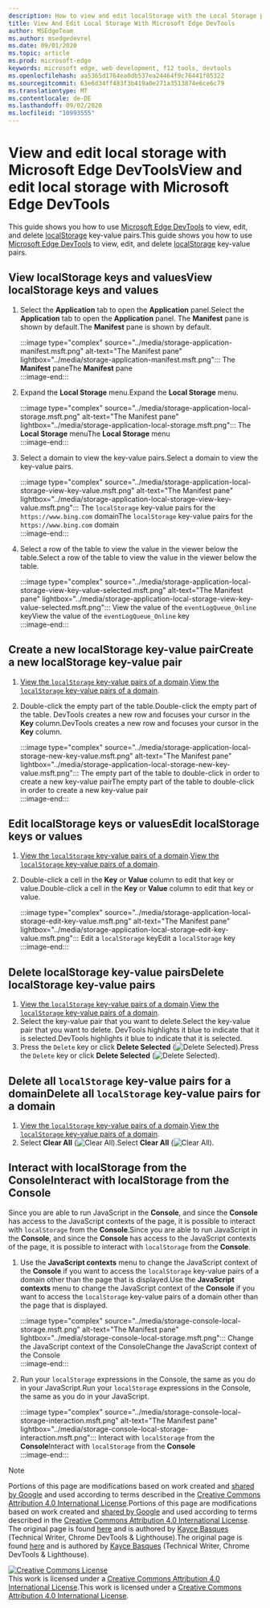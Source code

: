 ```yaml
---
description: How to view and edit localStorage with the Local Storage pane and the Console.
title: View And Edit Local Storage With Microsoft Edge DevTools
author: MSEdgeTeam
ms.author: msedgedevrel
ms.date: 09/01/2020
ms.topic: article
ms.prod: microsoft-edge
keywords: microsoft edge, web development, f12 tools, devtools
ms.openlocfilehash: aa5365d1764ea0db537ea24464f9c76441f05322
ms.sourcegitcommit: 63e6d34ff483f3b419a0e271a3513874e6ce6c79
ms.translationtype: MT
ms.contentlocale: de-DE
ms.lasthandoff: 09/02/2020
ms.locfileid: "10993555"
---
```

<!-- Copyright Kayce Basques 

   Licensed under the Apache License, Version 2.0 (the "License");
   you may not use this file except in compliance with the License.
   You may obtain a copy of the License at

       https://www.apache.org/licenses/LICENSE-2.0

   Unless required by applicable law or agreed to in writing, software
   distributed under the License is distributed on an "AS IS" BASIS,
   WITHOUT WARRANTIES OR CONDITIONS OF ANY KIND, either express or implied.
   See the License for the specific language governing permissions and
   limitations under the License.  -->  





# <span data-ttu-id="b4294-104">View and edit local storage with Microsoft Edge DevTools</span><span class="sxs-lookup"><span data-stu-id="b4294-104">View and edit local storage with Microsoft Edge DevTools</span></span>   



<span data-ttu-id="b4294-105">This guide shows you how to use [Microsoft Edge DevTools][MicrosoftEdgeDevTools] to view, edit, and delete [localStorage][MDNWindowsLocalStorage] key-value pairs.</span><span class="sxs-lookup"><span data-stu-id="b4294-105">This guide shows you how to use [Microsoft Edge DevTools][MicrosoftEdgeDevTools] to view, edit, and delete [localStorage][MDNWindowsLocalStorage] key-value pairs.</span></span>  

## <span data-ttu-id="b4294-106">View localStorage keys and values</span><span class="sxs-lookup"><span data-stu-id="b4294-106">View localStorage keys and values</span></span>   

1.  <span data-ttu-id="b4294-107">Select the **Application** tab to open the **Application** panel.</span><span class="sxs-lookup"><span data-stu-id="b4294-107">Select the **Application** tab to open the **Application** panel.</span></span>  <span data-ttu-id="b4294-108">The **Manifest** pane is shown by default.</span><span class="sxs-lookup"><span data-stu-id="b4294-108">The **Manifest** pane is shown by default.</span></span>  
    
    :::image type="complex" source="../media/storage-application-manifest.msft.png" alt-text="The Manifest pane" lightbox="../media/storage-application-manifest.msft.png":::
       <span data-ttu-id="b4294-110">The **Manifest** pane</span><span class="sxs-lookup"><span data-stu-id="b4294-110">The **Manifest** pane</span></span>  
    :::image-end:::  
    
1.  <span data-ttu-id="b4294-111">Expand the **Local Storage** menu.</span><span class="sxs-lookup"><span data-stu-id="b4294-111">Expand the **Local Storage** menu.</span></span>  
    
    :::image type="complex" source="../media/storage-application-local-storage.msft.png" alt-text="The Manifest pane" lightbox="../media/storage-application-local-storage.msft.png":::
       <span data-ttu-id="b4294-113">The **Local Storage** menu</span><span class="sxs-lookup"><span data-stu-id="b4294-113">The **Local Storage** menu</span></span>  
    :::image-end:::  
    
1.  <span data-ttu-id="b4294-114">Select a domain to view the key-value pairs.</span><span class="sxs-lookup"><span data-stu-id="b4294-114">Select a domain to view the key-value pairs.</span></span>  
    
    :::image type="complex" source="../media/storage-application-local-storage-view-key-value.msft.png" alt-text="The Manifest pane" lightbox="../media/storage-application-local-storage-view-key-value.msft.png":::
       <span data-ttu-id="b4294-116">The `localStorage` key-value pairs for the `https://www.bing.com` domain</span><span class="sxs-lookup"><span data-stu-id="b4294-116">The `localStorage` key-value pairs for the `https://www.bing.com` domain</span></span>  
    :::image-end:::  
    
1.  <span data-ttu-id="b4294-117">Select a row of the table to view the value in the viewer below the table.</span><span class="sxs-lookup"><span data-stu-id="b4294-117">Select a row of the table to view the value in the viewer below the table.</span></span>  
    
    :::image type="complex" source="../media/storage-application-local-storage-view-key-value-selected.msft.png" alt-text="The Manifest pane" lightbox="../media/storage-application-local-storage-view-key-value-selected.msft.png":::
       <span data-ttu-id="b4294-119">View the value of the `eventLogQueue_Online` key</span><span class="sxs-lookup"><span data-stu-id="b4294-119">View the value of the `eventLogQueue_Online` key</span></span>  
    :::image-end:::  
    
## <span data-ttu-id="b4294-120">Create a new localStorage key-value pair</span><span class="sxs-lookup"><span data-stu-id="b4294-120">Create a new localStorage key-value pair</span></span>   

1.  <span data-ttu-id="b4294-121">[View the `localStorage` key-value pairs of a domain](#view-localstorage-keys-and-values).</span><span class="sxs-lookup"><span data-stu-id="b4294-121">[View the `localStorage` key-value pairs of a domain](#view-localstorage-keys-and-values).</span></span>  
1.  <span data-ttu-id="b4294-122">Double-click the empty part of the table.</span><span class="sxs-lookup"><span data-stu-id="b4294-122">Double-click the empty part of the table.</span></span>  <span data-ttu-id="b4294-123">DevTools creates a new row and focuses your cursor in the **Key** column.</span><span class="sxs-lookup"><span data-stu-id="b4294-123">DevTools creates a new row and focuses your cursor in the **Key** column.</span></span>  
    
    :::image type="complex" source="../media/storage-application-local-storage-new-key-value.msft.png" alt-text="The Manifest pane" lightbox="../media/storage-application-local-storage-new-key-value.msft.png":::
       <span data-ttu-id="b4294-125">The empty part of the table to double-click in order to create a new key-value pair</span><span class="sxs-lookup"><span data-stu-id="b4294-125">The empty part of the table to double-click in order to create a new key-value pair</span></span>  
    :::image-end:::  
    
## <span data-ttu-id="b4294-126">Edit localStorage keys or values</span><span class="sxs-lookup"><span data-stu-id="b4294-126">Edit localStorage keys or values</span></span>   

1.  <span data-ttu-id="b4294-127">[View the `localStorage` key-value pairs of a domain](#view-localstorage-keys-and-values).</span><span class="sxs-lookup"><span data-stu-id="b4294-127">[View the `localStorage` key-value pairs of a domain](#view-localstorage-keys-and-values).</span></span>  
1.  <span data-ttu-id="b4294-128">Double-click a cell in the **Key** or **Value** column to edit that key or value.</span><span class="sxs-lookup"><span data-stu-id="b4294-128">Double-click a cell in the **Key** or **Value** column to edit that key or value.</span></span>  
    
    :::image type="complex" source="../media/storage-application-local-storage-edit-key-value.msft.png" alt-text="The Manifest pane" lightbox="../media/storage-application-local-storage-edit-key-value.msft.png":::
       <span data-ttu-id="b4294-130">Edit a `localStorage` key</span><span class="sxs-lookup"><span data-stu-id="b4294-130">Edit a `localStorage` key</span></span>  
    :::image-end:::  
    
## <span data-ttu-id="b4294-131">Delete localStorage key-value pairs</span><span class="sxs-lookup"><span data-stu-id="b4294-131">Delete localStorage key-value pairs</span></span>   

1.  <span data-ttu-id="b4294-132">[View the `localStorage` key-value pairs of a domain](#view-localstorage-keys-and-values).</span><span class="sxs-lookup"><span data-stu-id="b4294-132">[View the `localStorage` key-value pairs of a domain](#view-localstorage-keys-and-values).</span></span>  
1.  <span data-ttu-id="b4294-133">Select the key-value pair that you want to delete.</span><span class="sxs-lookup"><span data-stu-id="b4294-133">Select the key-value pair that you want to delete.</span></span>  <span data-ttu-id="b4294-134">DevTools highlights it blue to indicate that it is selected.</span><span class="sxs-lookup"><span data-stu-id="b4294-134">DevTools highlights it blue to indicate that it is selected.</span></span>  
1.  <span data-ttu-id="b4294-135">Press the `Delete` key or click **Delete Selected** \(![Delete Selected][ImageDeleteIcon]\).</span><span class="sxs-lookup"><span data-stu-id="b4294-135">Press the `Delete` key or click **Delete Selected** \(![Delete Selected][ImageDeleteIcon]\).</span></span>  
    
## <span data-ttu-id="b4294-136">Delete all `localStorage` key-value pairs for a domain</span><span class="sxs-lookup"><span data-stu-id="b4294-136">Delete all `localStorage` key-value pairs for a domain</span></span>   

1.  <span data-ttu-id="b4294-137">[View the `localStorage` key-value pairs of a domain](#view-localstorage-keys-and-values).</span><span class="sxs-lookup"><span data-stu-id="b4294-137">[View the `localStorage` key-value pairs of a domain](#view-localstorage-keys-and-values).</span></span>  
1.  <span data-ttu-id="b4294-138">Select **Clear All** \(![Clear All][ImageClearIcon]\).</span><span class="sxs-lookup"><span data-stu-id="b4294-138">Select **Clear All** \(![Clear All][ImageClearIcon]\).</span></span>  
    
## <span data-ttu-id="b4294-139">Interact with localStorage from the Console</span><span class="sxs-lookup"><span data-stu-id="b4294-139">Interact with localStorage from the Console</span></span>   

<span data-ttu-id="b4294-140">Since you are able to run JavaScript in the **Console**, and since the **Console** has access to the JavaScript contexts of the page, it is possible to interact with `localStorage` from the **Console**.</span><span class="sxs-lookup"><span data-stu-id="b4294-140">Since you are able to run JavaScript in the **Console**, and since the **Console** has access to the JavaScript contexts of the page, it is possible to interact with `localStorage` from the **Console**.</span></span>  

1.  <span data-ttu-id="b4294-141">Use the **JavaScript contexts** menu to change the JavaScript context of the **Console** if you want to access the `localStorage` key-value pairs of a domain other than the page that is displayed.</span><span class="sxs-lookup"><span data-stu-id="b4294-141">Use the **JavaScript contexts** menu to change the JavaScript context of the **Console** if you want to access the `localStorage` key-value pairs of a domain other than the page that is displayed.</span></span>  
    
    :::image type="complex" source="../media/storage-console-local-storage.msft.png" alt-text="The Manifest pane" lightbox="../media/storage-console-local-storage.msft.png":::
       <span data-ttu-id="b4294-143">Change the JavaScript context of the Console</span><span class="sxs-lookup"><span data-stu-id="b4294-143">Change the JavaScript context of the Console</span></span>  
    :::image-end:::  
    
1.  <span data-ttu-id="b4294-144">Run your `localStorage` expressions in the Console, the same as you do in your JavaScript.</span><span class="sxs-lookup"><span data-stu-id="b4294-144">Run your `localStorage` expressions in the Console, the same as you do in your JavaScript.</span></span>  
    
    :::image type="complex" source="../media/storage-console-local-storage-interaction.msft.png" alt-text="The Manifest pane" lightbox="../media/storage-console-local-storage-interaction.msft.png":::
       <span data-ttu-id="b4294-146">Interact with `localStorage` from the **Console**</span><span class="sxs-lookup"><span data-stu-id="b4294-146">Interact with `localStorage` from the **Console**</span></span>  
    :::image-end:::  
    
<!--  
 


-->  

<!-- image links -->  

[ImageClearIcon]: ../media/clear-icon.msft.png  
[ImageDeleteIcon]: ../media/delete-icon.msft.png  

<!-- links -->  

[MicrosoftEdgeDevTools]: ../../devtools-guide-chromium.md "Microsoft Edge (Chromium) Developer tools | Microsoft Docs"  

[MDNWindowsLocalStorage]: https://developer.mozilla.org/docs/Web/API/Window/localStorage "Window.localStorage | MDN"  

> [!NOTE]
> <span data-ttu-id="b4294-149">Portions of this page are modifications based on work created and [shared by Google][GoogleSitePolicies] and used according to terms described in the [Creative Commons Attribution 4.0 International License][CCA4IL].</span><span class="sxs-lookup"><span data-stu-id="b4294-149">Portions of this page are modifications based on work created and [shared by Google][GoogleSitePolicies] and used according to terms described in the [Creative Commons Attribution 4.0 International License][CCA4IL].</span></span>  
> <span data-ttu-id="b4294-150">The original page is found [here](https://developers.google.com/web/tools/chrome-devtools/storage/localstorage) and is authored by [Kayce Basques][KayceBasques] \(Technical Writer, Chrome DevTools \& Lighthouse\).</span><span class="sxs-lookup"><span data-stu-id="b4294-150">The original page is found [here](https://developers.google.com/web/tools/chrome-devtools/storage/localstorage) and is authored by [Kayce Basques][KayceBasques] \(Technical Writer, Chrome DevTools \& Lighthouse\).</span></span>  

[![Creative Commons License][CCby4Image]][CCA4IL]  
<span data-ttu-id="b4294-152">This work is licensed under a [Creative Commons Attribution 4.0 International License][CCA4IL].</span><span class="sxs-lookup"><span data-stu-id="b4294-152">This work is licensed under a [Creative Commons Attribution 4.0 International License][CCA4IL].</span></span>  

[CCA4IL]: https://creativecommons.org/licenses/by/4.0  
[CCby4Image]: https://i.creativecommons.org/l/by/4.0/88x31.png  
[GoogleSitePolicies]: https://developers.google.com/terms/site-policies  
[KayceBasques]: https://developers.google.com/web/resources/contributors/kaycebasques  
